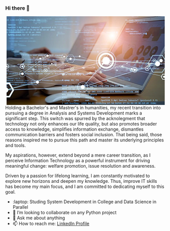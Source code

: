 ### Hi there 👋

<img align="right" width="500" src="https://github.com/VitorCamposAds/Imagem/raw/main/imagem%20github.jpg">

Holding a Bachelor's and Mastrer's in humanities, my recent transition into pursuing a degree in Analysis and Systems Development marks a significant step. This switch was spurred by the acknolegment that technology not only enhances our life quality, but also promotes broader access to knowledge, simplifies information exchange, dismantles communication barriers and fosters social inclusion. That being said, those reasons inspired me to pursue this path and master its underlying principles and tools.

My aspirations, however, extend beyond a mere career transition, as I perceive Information Technology as a powerful instrument for driving meaningful change:  welfare promotion, issue resolution and awareness.

Driven by a passion for lifelong learning, I am constantly motivated to explore new horizons and deepen my knowledge. Thus, improve  IT skills has become my main focus, and I am committed to dedicating myself to this goal.


- :laptop: Studing System Development in College and Data Science in Parallel
- 👯 I’m looking to collaborate on any Python project
- 💬 Ask me about anything
- 📫 How to reach me: [LinkedIn Profile](https://www.linkedin.com/in/vitor-campos-0b096122a)
